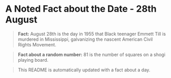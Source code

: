 
# A Noted Fact about the Date - 28th August

> **Fact:** August 28th is the day in 1955 that Black teenager Emmett Till is murdered in Mississippi, galvanizing the nascent American Civil Rights Movement.

> **Fact about a random number:** 81 is the number of squares on a shogi playing board.

> This README is automatically updated with a fact about a day.
